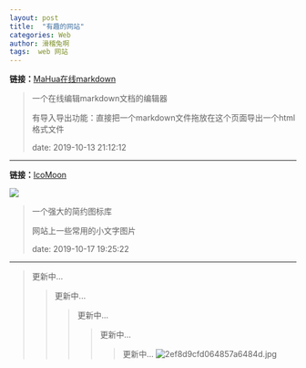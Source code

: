 ```yaml
---
layout: post
title:  "有趣的网站"
categories: Web
author: 滑稽兔啊
tags:  web 网站 
---
```



**链接：**[MaHua在线markdown](http://mahua.jser.me/)

> 一个在线编辑markdown文档的编辑器
>
> 有导入导出功能：直接把一个markdown文件拖放在这个页面导出一个html格式文件
>
> date:  2019-10-13 21:12:12

------
**链接：**[IcoMoon](https://icomoon.io/)

![](https://j1109053660.oss-cn-hangzhou.aliyuncs.com/img/20191027191244.png)

> 一个强大的简约图标库
>
> 网站上一些常用的小文字图片
>
> date:  2019-10-17 19:25:22

-----

> 更新中...
> > 更新中...
> > > 更新中...
> > > > 更新中... 
> > > > > 更新中...
![2ef8d9cfd064857a6484d.jpg](https://miao.su/images/2016/01/29/2ef8d9cfd064857a6484d.jpg)

